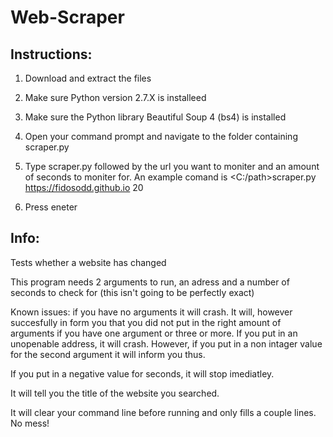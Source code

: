 # Web-Scraper

## Instructions:

  1. Download and extract the files
  
  2. Make sure Python version 2.7.X is installeed
  
  3. Make sure the Python library Beautiful Soup 4 (bs4) is installed
  
  4. Open your command prompt and navigate to the folder containing scraper.py
  
  5. Type scraper.py followed by the url you want to moniter and an amount of seconds to moniter for.
An example comand is <C:/path>scraper.py https://fidosodd.github.io 20

  6. Press eneter

## Info:

Tests whether a website has changed

This program needs 2 arguments to run, an adress and a number of seconds to check for (this isn't going to be perfectly exact)

Known issues: if you have no arguments it will crash. It will, however succesfully in form you that you did not put in the right amount of arguments if you have one argument or three or more. If you put in an unopenable address, it will crash. However, if you put in a non intager value for the second argument it will inform you thus.

If you put in a negative value for seconds, it will stop imediatley. 

It will tell you the title of the website you searched.

It will clear your command line before running and only fills a couple lines. No mess!

